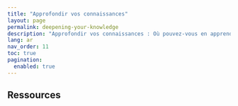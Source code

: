 ```yaml
---
title: "Approfondir vos connaissances"
layout: page
permalink: deepening-your-knowledge
description: "Approfondir vos connaissances : Où pouvez-vous en apprendre davantage ?"
lang: ar
nav_order: 11
toc: true
pagination: 
  enabled: true
---
```


## Ressources

